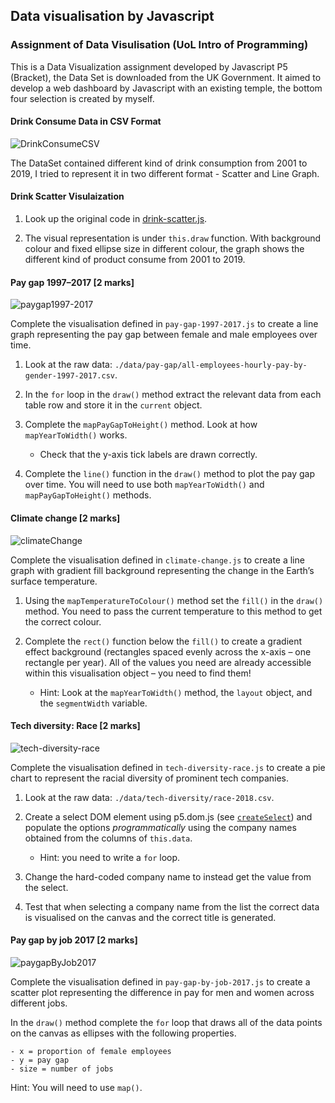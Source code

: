 ## Data visualisation by Javascript

### Assignment of Data Visulisation (UoL Intro of Programming)

This is a Data Visualization assignment developed by Javascript P5 (Bracket), the Data Set is downloaded from the UK Government. It aimed to develop a web dashboard by Javascript with an existing temple, the bottom four selection is created by myself.

#### Drink Consume Data in CSV Format
![DrinkConsumeCSV](https://user-images.githubusercontent.com/97387572/252401034-39b93ace-40a7-410b-8d5d-73ee7cc7ceb1.jpg)

The DataSet contained different kind of drink consumption from 2001 to 2019, I tried to represent it in two different format - Scatter and Line Graph.

#### Drink Scatter Visulaization

1. Look up the original code in [drink-scatter.js](https://github.com/plarchi/Data_Javascript/blob/main/drink-scatter.js).

2. The visual representation is under `this.draw` function. With background colour and fixed ellipse size in different colour, the graph shows the different kind of product consume from 2001 to 2019.


#### Pay gap 1997–2017 [2 marks]

![paygap1997-2017](https://www.doc.gold.ac.uk/~jfort010/ip/case-studies/data-vis/figures/pay-gap-1997-2017.png)

Complete the visualisation defined in `pay-gap-1997-2017.js` to create
a line graph representing the pay gap between female and male
employees over time.

1. Look at the raw data:
   `./data/pay-gap/all-employees-hourly-pay-by-gender-1997-2017.csv`.

2. In the `for` loop in the `draw()` method extract the relevant data
   from each table row and store it in the `current` object.

3. Complete the `mapPayGapToHeight()` method. Look at how `mapYearToWidth()`
   works.
   - Check that the y-axis tick labels are drawn correctly.

4. Complete the `line()` function in the `draw()` method to plot the
   pay gap over time. You will need to use both `mapYearToWidth()` and
   `mapPayGapToHeight()` methods.

#### Climate change [2 marks]

![climateChange](https://www.doc.gold.ac.uk/~jfort010/ip/case-studies/data-vis/figures/climate-change.png)

Complete the visualisation defined in `climate-change.js` to create a
line graph with gradient fill background representing the change in
the Earth’s surface temperature.

1. Using the `mapTemperatureToColour()` method set the `fill()` in the
   `draw()` method. You need to pass the current temperature to this
   method to get the correct colour.

2. Complete the `rect()` function below the `fill()` to create a
   gradient effect background (rectangles spaced evenly across the
   x-axis – one rectangle per year). All of the values you need are
   already accessible within this visualisation object – you need to
   find them!
   - Hint: Look at the `mapYearToWidth()` method, the `layout` object,
     and the `segmentWidth` variable.

#### Tech diversity: Race [2 marks]

![tech-diversity-race](https://www.doc.gold.ac.uk/~jfort010/ip/case-studies/data-vis/figures/tech-diversity-race.png)

Complete the visualisation defined in `tech-diversity-race.js` to
create a pie chart to represent the racial diversity of prominent tech
companies.

1. Look at the raw data: `./data/tech-diversity/race-2018.csv`.

2. Create a select DOM element using p5.dom.js (see
   [`createSelect`](https://p5js.org/reference/#/p5/createSelect)) and
   populate the options *programmatically* using the company names
   obtained from the columns of `this.data`.
   - Hint: you need to write a `for` loop.

3. Change the hard-coded company name to instead get the value from
   the select.

4. Test that when selecting a company name from the list the correct
   data is visualised on the canvas and the correct title is
   generated.

#### Pay gap by job 2017 [2 marks]

![paygapByJob2017](https://www.doc.gold.ac.uk/~jfort010/ip/case-studies/data-vis/figures/pay-gap-by-job.png)

Complete the visualisation defined in `pay-gap-by-job-2017.js` to
create a scatter plot representing the difference in pay for men and
women across different jobs.

In the `draw()` method complete the `for` loop that draws all of the
data points on the canvas as ellipses with the following properties.

    - x = proportion of female employees
    - y = pay gap
    - size = number of jobs

Hint: You will need to use `map()`.
